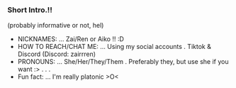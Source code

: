 ### Short Intro.!!
(probably informative or not, hel)

-  NICKNAMES: ... Zai/Ren or Aiko !! :D
-  HOW TO REACH/CHAT ME: ... Using my social accounts . Tiktok & Discord (Discord: zairrren)
-  PRONOUNS: ... She/Her/They/Them . Preferably they, but use she if you want :>
. . .
-  Fun fact: ... I'm really platonic >O<


<!--
**go1qjo/go1qjo** is a ✨ _special_ ✨ repository because its `README.md` (this file) appears on your GitHub profile.

Here are some ideas to get you started:

- 🔭 I’m currently working on ...
- 🌱 I’m currently learning ...
- 👯 I’m looking to collaborate on ...
- 🤔 I’m looking for help with ...
- 💬 Ask me about ...
- 📫 How to reach me: ...
- 😄 Pronouns: ...
- ⚡ Fun fact: ...
-->
